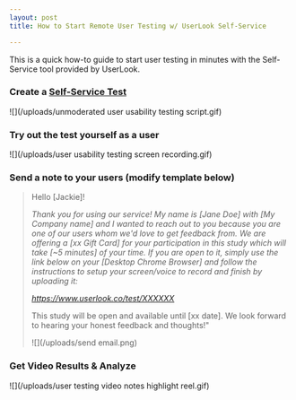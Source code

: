 ```yaml
---
layout: post
title: How to Start Remote User Testing w/ UserLook Self-Service

---
```

This is a quick how-to guide to start user testing in minutes with the Self-Service tool provided by UserLook.

### **Create a** [**Self-Service Test**](https://userlook.co/dashboard/add?selfService=true)

![](/uploads/unmoderated user usability testing script.gif)

### **Try out the test yourself as a user**

![](/uploads/user usability testing screen recording.gif)

### **Send a note to your users** (modify template below)

> Hello \[Jackie\]!
>
> _Thank you for using our service! My name is \[Jane Doe\] with \[My Company name\] and I wanted to reach out to you because you are one of our users whom we'd love to get feedback from. We are offering a \[xx Gift Card\] for your participation in this study which will take \[\~5 minutes\] of your time. If you are open to it, simply use the link below on your \[Desktop Chrome Browser\] and follow the instructions to setup your screen/voice to record and finish by uploading it:_
>
> _https://www.userlook.co/test/XXXXXX_
>
> This study will be open and available until \[xx date\]. We look forward to hearing your honest feedback and thoughts!"
>
> ![](/uploads/send email.png)

### **Get Video Results & Analyze**

![](/uploads/user testing video notes highlight reel.gif)